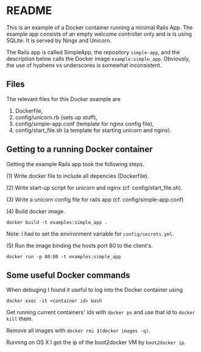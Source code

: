 README
======
This is an example of a Docker container running a minimal Rails App. 
The example app consists of an empty welcome controller only and is
is using SQLite. It is served by Ningx and Unicorn. 

The Rails app is called SimpleApp, the repository `simple-app`, and the
description below calls the Docker image `example:simple_app`. Obviously,
the use of hyphens vs underscores is somewhat inconsistent.

Files
-----
The relevant files for this Docker example are

1. Dockerfile,
2. config/unicorn.rb (sets up stuff),
3. config/simple-app.conf (template for nginx config file),
4. config/start_file.sh (a template for starting unicorn and nginx).

Getting to a running Docker container
-------------------------------------
Getting the example Rails app took the following steps.

(1) Write docker file to include all depencies (Dockerfile).

(2) Write start-up script for unicorn and nginx (cf. config/start_file.sh).

(3) Write a unicorn config file for rails app (cf. config/simple-app.conf)

(4) Build docker image.

```
docker build -t examples:simple_app .
```

Note: I had to set the environment variable for `config/secrets.yml`. 

(5) Run the image binding the hosts port 80 to the client's.

```
docker run -p 80:80 -t examples:simple_app
```

Some useful Docker commands
---------------------------
When debuging I found it useful to log into the Docker container using

```
docker exec -it <container id> bash
```

Get running current containers' ids with `docker ps` and use that id to `docker kill` them.

Remove all images with `docker rmi $(docker images -q)`.

Running on OS X I got the ip of the boot2docker VM by `boot2docker ip`.
